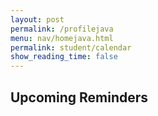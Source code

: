 ```yaml
---
layout: post
permalink: /profilejava
menu: nav/homejava.html
permalink: student/calendar
show_reading_time: false
---
```

<html lang="en">
<head>
    <meta charset="UTF-8">
    <meta name="viewport" content="width=device-width, initial-scale=1.0">
    <link rel="stylesheet" href="https://cdn.jsdelivr.net/npm/fullcalendar@5.11.0/main.min.css">
    <title>Message Calendar</title>
    <style>
        /* Modal styles */
        .modal {
            display: none;
            position: fixed;
            z-index: 9999;
            left: 0;
            top: 0;
            width: 100%;
            height: 100%;
            background-color: rgba(0, 0, 0, 0.6);
            backdrop-filter: blur(5px);
            padding-top: 50px;
        }
        .modal-content {
            background-color: #ffffff;
            margin: 5% auto;
            padding: 25px;
            border-radius: 16px;
            box-shadow: 0 8px 24px rgba(0, 0, 0, 0.2);
            width: 80%;
            max-width: 600px;
            color: #000000;
            font-family: Arial, sans-serif;
        }
        .close {
            color: #333333;
            float: right;
            font-size: 24px;
            font-weight: bold;
            cursor: pointer;
            transition: color 0.3s ease;
        }
        .close:hover,
        .close:focus {
            color: #ff0000;
            text-decoration: none;
        }
        .modal-content input,
        .modal-content textarea {
            width: 100%;
            padding: 12px;
            margin: 15px 0;
            border-radius: 12px;
            border: 1px solid #cccccc;
            font-size: 16px;
            background-color: #f9f9f9;
            color: #333333;
        }
        .modal-content button {
            width: 100%;
            padding: 12px 20px;
            background-color: #000000;
            color: #ffffff;
            border: none;
            border-radius: 12px;
            font-size: 16px;
            cursor: pointer;
            font-weight: bold;
            transition: background-color 0.3s ease, transform 0.2s ease;
        }
        .modal-content button:hover {
            background-color: #444444;
            transform: scale(1.05);
        }
    </style>
</head>
<body>
    <!-- Sidebar -->
    <div class="reminders">
        <h2>Upcoming Reminders</h2>
        <ul id="reminder-list"></ul>
    </div>
    <!-- FullCalendar Container -->
    <div id="calendar"></div>
    <!-- Modal -->
    <div id="eventModal" class="modal">
        <div class="modal-content">
            <span class="close" id="closeModal">&times;</span>
            <h2 id="eventTitle"></h2>
            <p><strong>Date:</strong> <span id="eventDate"></span></p>
            <p><strong>Description:</strong> <span id="eventDescription"></span></p>
            <div>
                <label for="editTitle">Edit Title:</label>
                <input type="text" id="editTitle">
                <label for="editDescription">Edit Description:</label>
                <textarea id="editDescription" rows="3"></textarea>
                <button id="editButton" style="margin-right: 10px;">Save Changes</button>
                <button id="deleteButton" style="background-color: red; display: none;">Delete Event</button>
            </div>
        </div>
    </div>
    <!-- FullCalendar JS -->
    <script src="https://cdn.jsdelivr.net/npm/fullcalendar@5.11.0/main.min.js"></script>
    <script>
        document.addEventListener("DOMContentLoaded", function () {
            let currentEvent = null;
            let isAddingNewEvent = false;
            let calendar; // Store the FullCalendar instance
            function fetchAllEvents() {
                return fetch("http://localhost:8085/api/calendar/events", {
                    method: "GET",
                    headers: { "Content-Type": "application/json" },
                })
                .then(response => {
                    if (!response.ok) {
                        throw new Error(`Error fetching events: ${response.status} ${response.statusText}`);
                    }
                    return response.text();
                })
                .then(text => text ? JSON.parse(text) : [])
                .catch(error => {
                    console.error("Error fetching all events:", error);
                    return [];
                });
            }
            // Function to filter events happening tomorrow
            // Function to filter events happening tomorrow
            // Function to filter events happening tomorrow
            function getTomorrowEvents() {
                return fetch("http://localhost:8085/api/calendar/events/next-day", {
                    method: "GET",
                    headers: { "Content-Type": "application/json" },
                })
                .then(response => {
                    if (!response.ok) {
                        throw new Error(`Error fetching next-day events: ${response.status} ${response.statusText}`);
                    }
                    return response.text();
                })
                .then(text => text ? JSON.parse(text) : [])
                .catch(error => {
                    console.error("Error fetching next-day events:", error);
                    return [];
                });
            }
            // Function to render events in the reminders section
            function renderReminders(events) {
                getTomorrowEvents(events)
                    .then(tomorrowEvents => {
                        if (Array.isArray(tomorrowEvents)) {
                            tomorrowEvents.forEach(event => {
                                console.log(event);
                                // Your logic to add the event to the reminders list here
                            });
                        } else {
                            console.warn("tomorrowEvents is not an array:", tomorrowEvents);
                        }
                    })
                    .catch(error => {
                        console.error("Error fetching tomorrow events:", error);
                    });
            }
            function initializeCalendar(events) {
                const calendarEl = document.getElementById("calendar");
                calendar = new FullCalendar.Calendar(calendarEl, {
                    initialView: "dayGridMonth",
                    events: events,
                    dateClick: function (info) {
                        isAddingNewEvent = true;
                        currentEvent = null;
                        document.getElementById("eventTitle").textContent = "Add New Event";
                        document.getElementById("eventDate").textContent = formatDate(info.dateStr);
                        document.getElementById("editTitle").value = "";
                        document.getElementById("editDescription").value = "";
                        document.getElementById("deleteButton").style.display = "none";
                        document.getElementById("eventModal").style.display = "block";
                    },
                    eventClick: function (info) {
                        isAddingNewEvent = false;
                        currentEvent = info.event;
                        document.getElementById("eventTitle").textContent = currentEvent.title;
                        document.getElementById("eventDate").textContent = formatDate(currentEvent.start);
                        document.getElementById("eventDescription").textContent = currentEvent.extendedProps.description || "No description available";
                        document.getElementById("editTitle").value = currentEvent.title;
                        document.getElementById("editDescription").value = currentEvent.extendedProps.description || "";
                        document.getElementById("deleteButton").style.display = "inline-block";
                        document.getElementById("eventModal").style.display = "block";
                    },
                });
                calendar.render();
            }
            function formatDate(dateString) {
                const date = new Date(dateString);
                return date.toISOString().split("T")[0];
            }
            document.getElementById("closeModal").onclick = function () {
                document.getElementById("eventModal").style.display = "none";
            };
            document.getElementById("editButton").onclick = function () {
                const updatedTitle = document.getElementById("editTitle").value.trim();
                const updatedDescription = document.getElementById("editDescription").value.trim();
                if (!updatedTitle || !updatedDescription) {
                    alert("Title and Description cannot be empty!");
                    return;
                }
                const eventDate = document.getElementById("eventDate").textContent;
                if (isAddingNewEvent) {
                    const newEventPayload = {
                        title: updatedTitle,
                        description: updatedDescription,
                        date: eventDate,
                    };
                    fetch("http://localhost:8085/api/calendar/add_event", {
                        method: "POST",
                        headers: { "Content-Type": "application/json" },
                        body: JSON.stringify(newEventPayload),
                    })
                    .then(response => {
                        if (!response.ok) {
                            throw new Error(`Failed to add new event: ${response.status} ${response.statusText}`);
                        }
                        return response.json();
                    })
                    .then(newEvent => {
                        calendar.addEvent({
                            title: newEvent.title,
                            start: newEvent.date,
                            description: newEvent.description,
                        });
                        document.getElementById("eventModal").style.display = "none";
                    })
                    .catch(error => alert("Error adding event: " + error.message));
                } else {
                    const payload = { newTitle: updatedTitle, description: updatedDescription };
                    const encodedTitle = encodeURIComponent(currentEvent.title);
                    fetch(`http://localhost:8085/api/calendar/edit/${encodedTitle}`, {
                        method: "PUT",
                        headers: { "Content-Type": "application/json" },
                        body: JSON.stringify(payload),
                    })
                    .then(response => {
                        if (!response.ok) {
                            throw new Error(`Failed to update event: ${response.status} ${response.statusText}`);
                        }
                        return response.text();
                    })
                    .then(() => {
                        currentEvent.setProp("title", updatedTitle);
                        currentEvent.setExtendedProp("description", updatedDescription);
                        document.getElementById("eventModal").style.display = "none";
                    })
                    .catch(error => alert("Error updating event: " + error.message));
                }
            };
            // Handle Delete Event
            document.getElementById("deleteButton").onclick = function () {
                if (currentEvent) {
                    const title = currentEvent.title;
                    const encodedTitle = encodeURIComponent(title);
                    fetch(`http://localhost:8085/api/calendar/delete/${encodedTitle}`, {
                        method: "DELETE",
                        headers: { "Content-Type": "application/json" },
                    })
                    .then(response => {
                        if (!response.ok) {
                            throw new Error(`Failed to delete event: ${response.status} ${response.statusText}`);
                        }
                        currentEvent.remove();
                        alert("Event deleted successfully.");
                        document.getElementById("eventModal").style.display = "none";
                    })
                    .catch(error => alert("Error deleting event: " + error.message));
                }
            };
            fetchAllEvents().then(events => {
                initializeCalendar(events);
                // Fetch and render tomorrow's events from the backend
                getTomorrowEvents().then(tomorrowEvents => {
                    renderReminders(tomorrowEvents);
                });
            });
        });
    </script>
</body>
</html>


